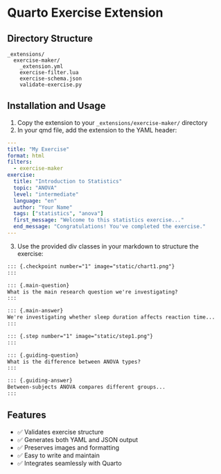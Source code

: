 # Quarto Exercise Extension

## Directory Structure
```
_extensions/
  exercise-maker/
    _extension.yml
    exercise-filter.lua
    exercise-schema.json
    validate-exercise.py
```

## Installation and Usage

1. Copy the extension to your `_extensions/exercise-maker/` directory
2. In your qmd file, add the extension to the YAML header:

```yaml
---
title: "My Exercise"
format: html
filters:
  - exercise-maker
exercise:
  title: "Introduction to Statistics"
  topic: "ANOVA"
  level: "intermediate"
  language: "en"
  author: "Your Name"
  tags: ["statistics", "anova"]
  first_message: "Welcome to this statistics exercise..."
  end_message: "Congratulations! You've completed the exercise."
---
```

3. Use the provided div classes in your markdown to structure the exercise:

```markdown
::: {.checkpoint number="1" image="static/chart1.png"}
:::

::: {.main-question}
What is the main research question we're investigating?
:::

::: {.main-answer}
We're investigating whether sleep duration affects reaction time...
:::

::: {.step number="1" image="static/step1.png"}
:::

::: {.guiding-question}
What is the difference between ANOVA types?
:::

::: {.guiding-answer}
Between-subjects ANOVA compares different groups...
:::
```

## Features

- ✅ Validates exercise structure
- ✅ Generates both YAML and JSON output
- ✅ Preserves images and formatting
- ✅ Easy to write and maintain
- ✅ Integrates seamlessly with Quarto